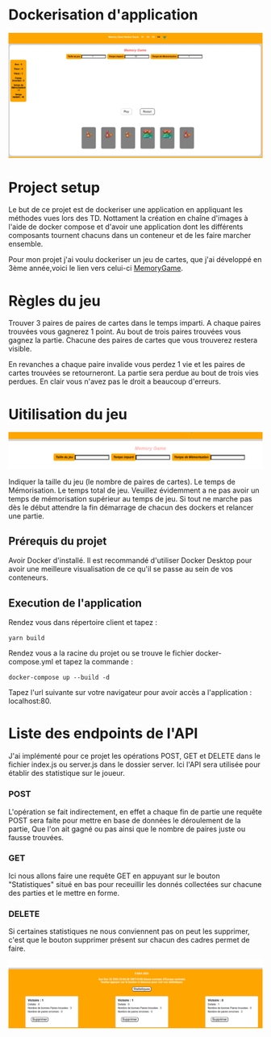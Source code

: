 # Dockerisation d'application
<img src="/Images/image.png"/>

# Project setup

Le but de ce projet est de dockeriser une application en appliquant les méthodes vues lors des TD.
Nottament la création en chaîne d'images à l'aide de docker compose et d'avoir une application dont les différents composants
tournent chacuns dans un conteneur et de les faire marcher ensemble.

Pour mon projet j'ai voulu dockeriser un jeu de cartes, que j'ai développé en 3ème année,voici le lien vers celui-ci [MemoryGame](https://github.com/OumarEsiea/Memory-Game/tree/master/v4).

# Règles du jeu

Trouver 3 paires de paires de cartes dans le temps imparti.
A chaque paires trouvées vous gagnerez 1 point.
Au bout de trois paires trouvées vous gagnez la partie.
Chacune des paires de cartes que vous trouverez restera visible.

En revanches a chaque paire invalide vous perdez 1 vie et les paires de cartes trouvées se retourneront.
La partie sera perdue au bout de trois vies perdues.
En clair vous n'avez pas le droit a beaucoup d'erreurs.


# Uitilisation du jeu

<img src="/Images/Instruction.png">

Indiquer la taille du jeu (le nombre de paires de cartes).
Le temps de Mémorisation.
Le temps total de jeu.
Veuillez évidemment a ne pas avoir un temps de mémorisation supérieur au temps de jeu.
Si tout ne marche pas dès le début attendre la fin démarrage de chacun des dockers et relancer une partie. 


## Prérequis du projet

Avoir Docker d'installé.
Il est recommandé d'utiliser Docker Desktop pour avoir une meilleure visualisation de ce qu'il se passe 
au sein de vos conteneurs.


## Execution de l'application
Rendez vous dans répertoire client et tapez :
```
yarn build
```

Rendez vous a la racine du projet ou se trouve le fichier docker-compose.yml et
tapez la commande : 
```
docker-compose up --build -d
```
Tapez l'url suivante sur votre navigateur pour avoir accès a l'application : localhost:80.

# Liste des endpoints de l'API

J'ai implémenté pour ce projet les opérations POST, GET et DELETE dans le fichier index.js ou server.js dans le dossier server.
Ici l'API sera utilisée pour établir des statistique sur le joueur.


### POST

L'opération se fait indirectement, en effet a chaque fin de partie une requête POST sera faite pour mettre en base de données le déroulement de la partie,
Que l'on ait gagné ou pas ainsi que le nombre de paires juste ou fausse trouvées.


### GET

Ici nous allons faire une requête GET en appuyant sur le bouton "Statistiques" situé en bas pour receuillir 
les donnés collectées sur chacune des parties et le mettre en forme.

### DELETE
Si certaines statistiques ne nous conviennent pas on peut les supprimer, c'est que le bouton supprimer présent sur
chacun des cadres permet de faire.

<img src="/Images/image-2.png"/>